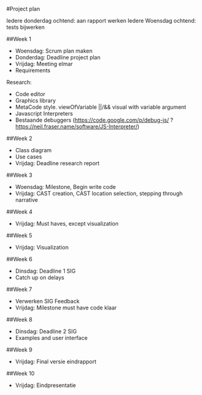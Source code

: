 #Project plan

Iedere donderdag ochtend: aan rapport werken
Iedere Woensdag ochtend: tests bijwerken 

##Week 1
* Woensdag: Scrum plan maken
* Donderdag: Deadline project plan
* Vrijdag: Meeting elmar 
* Requirements

Research:
* Code editor
* Graphics library
* MetaCode style. viewOfVariable ||/&& visual with variable argument
* Javascript Interpreters
* Bestaande debuggers (https://code.google.com/p/debug-js/ ? https://neil.fraser.name/software/JS-Interpreter/)

##Week 2
* Class diagram 
* Use cases
* Vrijdag: Deadline research report

##Week 3
* Woensdag: Milestone, Begin write code
* Vrijdag: CAST creation, CAST location selection, stepping through narrative 

##Week 4
* Vrijdag: Must haves, except visualization

##Week 5
* Vrijdag: Visualization

##Week 6
* Dinsdag: Deadline 1 SIG
* Catch up on delays

##Week 7
* Verwerken SIG Feedback
* Vrijdag: Milestone must have code klaar

##Week 8
* Dinsdag: Deadline 2 SIG
* Examples and user interface

##Week 9
* Vrijdag: Final versie eindrapport

##Week 10 
* Vrijdag: Eindpresentatie
